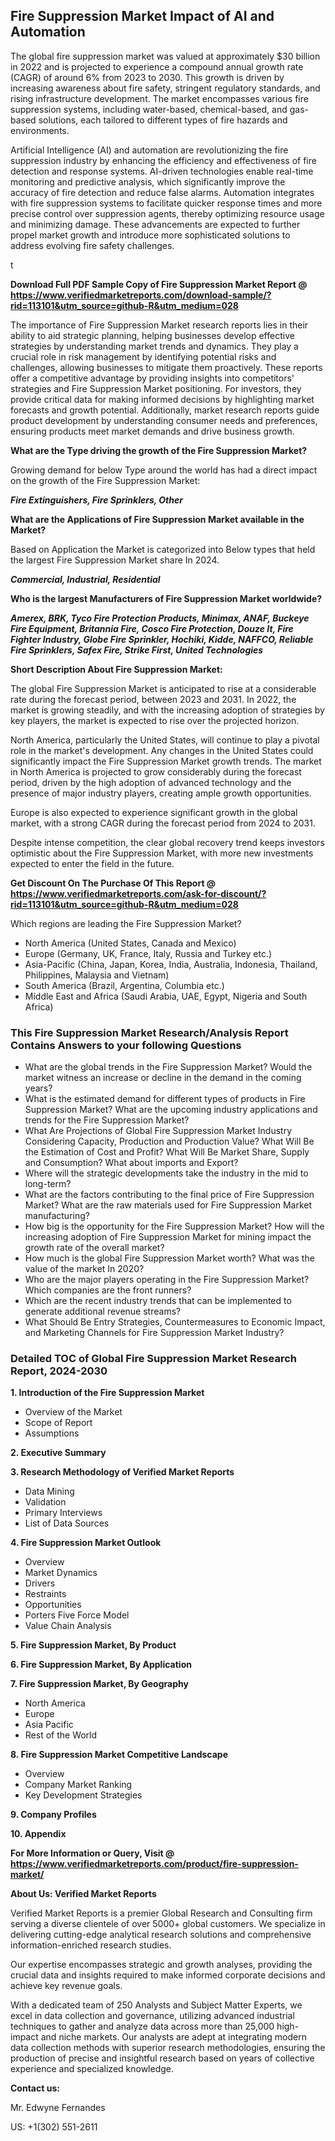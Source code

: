 <h2>Fire Suppression Market Impact of AI and Automation</h2><p>The global fire suppression market was valued at approximately $30 billion in 2022 and is projected to experience a compound annual growth rate (CAGR) of around 6% from 2023 to 2030. This growth is driven by increasing awareness about fire safety, stringent regulatory standards, and rising infrastructure development. The market encompasses various fire suppression systems, including water-based, chemical-based, and gas-based solutions, each tailored to different types of fire hazards and environments.</p><p>Artificial Intelligence (AI) and automation are revolutionizing the fire suppression industry by enhancing the efficiency and effectiveness of fire detection and response systems. AI-driven technologies enable real-time monitoring and predictive analysis, which significantly improve the accuracy of fire detection and reduce false alarms. Automation integrates with fire suppression systems to facilitate quicker response times and more precise control over suppression agents, thereby optimizing resource usage and minimizing damage. These advancements are expected to further propel market growth and introduce more sophisticated solutions to address evolving fire safety challenges.</p>t</p><p id="" class=""><strong>Download Full PDF Sample Copy of Fire Suppression Market Report @ <a href="https://www.verifiedmarketreports.com/download-sample/?rid=113101&utm_source=github-R&utm_medium=028" target="_blank">https://www.verifiedmarketreports.com/download-sample/?rid=113101&utm_source=github-R&utm_medium=028</a></strong></p><p>The importance of&nbsp;Fire Suppression Market research reports lies in their ability to aid strategic planning, helping businesses develop effective strategies by understanding market trends and dynamics. They play a crucial role in risk management by identifying potential risks and challenges, allowing businesses to mitigate them proactively. These reports offer a competitive advantage by providing insights into competitors' strategies and Fire Suppression Market positioning. For investors, they provide critical data for making informed decisions by highlighting market forecasts and growth potential. Additionally, market research reports guide product development by understanding consumer needs and preferences, ensuring products meet market demands and drive business growth.</p><p><strong>What are the&nbsp;Type driving the growth of the Fire Suppression Market?</strong></p><p id="" class="">Growing demand for below Type around the world has had a direct impact on the growth of the Fire Suppression Market:</p><em><strong>Fire Extinguishers, Fire Sprinklers, Other</strong></em></p><strong>What are the&nbsp;Applications&nbsp;of Fire Suppression Market available in the Market?</strong></p><p id="" class="">Based on Application the Market is categorized into Below types that held the largest Fire Suppression Market share In 2024.</p><em><strong>Commercial, Industrial, Residential</strong></em></p><strong>Who is the largest Manufacturers of Fire Suppression Market worldwide?</strong></p><p><em><strong>Amerex, BRK, Tyco Fire Protection Products, Minimax, ANAF, Buckeye Fire Equipment, Britannia Fire, Cosco Fire Protection, Douze It, Fire Fighter Industry, Globe Fire Sprinkler, Hochiki, Kidde, NAFFCO, Reliable Fire Sprinklers, Safex Fire, Strike First, United Technologies</strong></em></p><p id="" class=""><strong>Short Description About Fire Suppression Market:</strong></p><p>The global Fire Suppression Market is anticipated to rise at a considerable rate during the forecast period, between 2023 and 2031. In 2022, the market is growing steadily, and with the increasing adoption of strategies by key players, the market is expected to rise over the projected horizon.</p><p>North America, particularly the United States, will continue to play a pivotal role in the market's development. Any changes in the United States could significantly impact the Fire Suppression Market growth trends. The market in North America is projected to grow considerably during the forecast period, driven by the high adoption of advanced technology and the presence of major industry players, creating ample growth opportunities.</p><p>Europe is also expected to experience significant growth in the global market, with a strong CAGR during the forecast period from 2024 to 2031.</p><p>Despite intense competition, the clear global recovery trend keeps investors optimistic about the Fire Suppression Market, with more new investments expected to enter the field in the future.</p><p id="" class=""><strong>Get Discount On The Purchase Of This Report @ <a href="https://www.verifiedmarketreports.com/ask-for-discount/?rid=113101&utm_source=github-R&utm_medium=028" target="_blank">https://www.verifiedmarketreports.com/ask-for-discount/?rid=113101&utm_source=github-R&utm_medium=028</a></strong></p>Which regions are leading the Fire Suppression Market?</p><ul><li>North America (United States, Canada and Mexico)</li><li>Europe (Germany, UK, France, Italy, Russia and Turkey etc.)</li><li>Asia-Pacific (China, Japan, Korea, India, Australia, Indonesia, Thailand, Philippines, Malaysia and Vietnam)</li><li>South America (Brazil, Argentina, Columbia etc.)</li><li>Middle East and Africa (Saudi Arabia, UAE, Egypt, Nigeria and South Africa)</li></ul><h3 id="" class="">This Fire Suppression Market Research/Analysis Report Contains Answers to your following Questions</h3><ul><li>What are the global trends in the Fire Suppression Market? Would the market witness an increase or decline in the demand in the coming years?</li><li>What is the estimated demand for different types of products in Fire Suppression Market? What are the upcoming industry applications and trends for the Fire Suppression Market?</li><li>What Are Projections of Global Fire Suppression Market Industry Considering Capacity, Production and Production Value? What Will Be the Estimation of Cost and Profit? What Will Be Market Share, Supply and Consumption? What about imports and Export?</li><li>Where will the strategic developments take the industry in the mid to long-term?</li><li>What are the factors contributing to the final price of Fire Suppression Market? What are the raw materials used for Fire Suppression Market manufacturing?</li><li>How big is the opportunity for the Fire Suppression Market? How will the increasing adoption of Fire Suppression Market for mining impact the growth rate of the overall market?</li><li>How much is the global Fire Suppression Market worth? What was the value of the market In 2020?</li><li>Who are the major players operating in the Fire Suppression Market? Which companies are the front runners?</li><li>Which are the recent industry trends that can be implemented to generate additional revenue streams?</li><li>What Should Be Entry Strategies, Countermeasures to Economic Impact, and Marketing Channels for Fire Suppression Market Industry?</li></ul><h3 id="" class="">Detailed TOC of Global Fire Suppression Market Research Report, 2024-2030</h3><p id="" class=""><strong>1. Introduction of the Fire Suppression Market</strong></p><ul><li>Overview of the Market</li><li>Scope of Report</li><li>Assumptions</li></ul><p id="" class=""><strong>2. Executive Summary</strong></p><p id="" class=""><strong>3. Research Methodology of Verified Market Reports</strong></p><ul><li>Data Mining</li><li>Validation</li><li>Primary Interviews</li><li>List of Data Sources</li></ul><p id="" class=""><strong>4. Fire Suppression Market Outlook</strong></p><ul><li>Overview</li><li>Market Dynamics</li><li>Drivers</li><li>Restraints</li><li>Opportunities</li><li>Porters Five Force Model</li><li>Value Chain Analysis</li></ul><p id="" class=""><strong>5. Fire Suppression Market, By Product</strong></p><p id="" class=""><strong>6. Fire Suppression Market, By Application</strong></p><p id="" class=""><strong>7. Fire Suppression Market, By Geography</strong></p><ul><li>North America</li><li>Europe</li><li>Asia Pacific</li><li>Rest of the World</li></ul><p id="" class=""><strong>8. Fire Suppression Market Competitive Landscape</strong></p><ul><li>Overview</li><li>Company Market Ranking</li><li>Key Development Strategies</li></ul><p id="" class=""><strong>9. Company Profiles</strong></p><p id="" class=""><strong>10. Appendix</strong></p><p id="" class=""><strong>For More Information or Query, Visit @ <a href="https://www.verifiedmarketreports.com/product/fire-suppression-market/" target="_blank">https://www.verifiedmarketreports.com/product/fire-suppression-market/</a></strong></p><p id="" class=""><strong>About Us: Verified Market Reports</strong></p><p id="" class="">Verified Market Reports is a premier Global Research and Consulting firm serving a diverse clientele of over 5000+ global customers. We specialize in delivering cutting-edge analytical research solutions and comprehensive information-enriched research studies.</p><p id="" class="">Our expertise encompasses strategic and growth analyses, providing the crucial data and insights required to make informed corporate decisions and achieve key revenue goals.</p><p id="" class="">With a dedicated team of 250 Analysts and Subject Matter Experts, we excel in data collection and governance, utilizing advanced industrial techniques to gather and analyze data across more than 25,000 high-impact and niche markets. Our analysts are adept at integrating modern data collection methods with superior research methodologies, ensuring the production of precise and insightful research based on years of collective experience and specialized knowledge.</p><p id="" class=""><strong>Contact us:</strong></p><p id="" class="">Mr. Edwyne Fernandes</p><p id="" class="">US: +1(302) 551-2611</p>